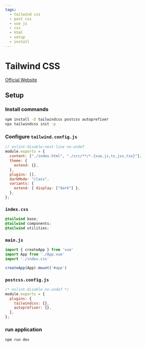 ```yaml
---
tags:
  - tailwind css
  - post css
  - vue js
  - css
  - html
  - setup
  - install
---
```


# Tailwind CSS

[Official Website](https://tailwindcss.com/)

## Setup

### Install commands

```bash
npm install -D tailwindcss postcss autoprefixer
npx tailwindcss init -p
```

### Configure `tailwind.config.js`

```js
// eslint-disable-next-line no-undef
module.exports = {
  content: ["./index.html", "./src/**/*.{vue,js,ts,jsx,tsx}"],
  theme: {
    extend: {},
  },
  plugins: [],
  darkMode: "class",
  variants: {
    extend: { display: ["dark"] },
  },
};

```

### `index.css`

```css
@tailwind base;
@tailwind components;
@tailwind utilities;
```

### `main.js`

```js
import { createApp } from 'vue'
import App from './App.vue'
import './index.css'

createApp(App).mount('#app')
```

### `postcss.config.js`

```js
/* eslint-disable no-undef */
module.exports = {
  plugins: {
    tailwindcss: {},
    autoprefixer: {},
  },
};
```

### run application

```bash
npm run dev
```